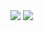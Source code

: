 <img src="https://og.srg.codes/Hi,%20I'm%20**Shaunak**.png?md=1">
<img src="file:///C:/Users/gadka/OneDrive/Pictures/Wallpapers/d40dc922ed4c5292bbe74c1b2fc7a5d82b5ce2a283339577c0b2ad1be6cc9641.jpg"/>
